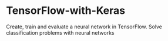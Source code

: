 # TensorFlow-with-Keras
Create, train and evaluate a neural network in TensorFlow. Solve classification problems with neural networks
